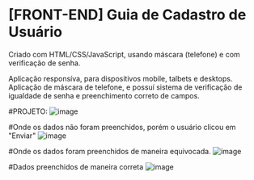 # [FRONT-END] Guia de Cadastro de Usuário 

Criado com HTML/CSS/JavaScript, usando máscara (telefone) e com verificação de senha. 

Aplicação responsíva, para dispositivos mobile, talbets e desktops. Aplicação de máscara de telefone, e possuí sistema de verificação de igualdade de senha e preenchimento correto de campos. 


#PROJETO:
![image](https://user-images.githubusercontent.com/107516003/193626123-e897e846-8e23-4bf2-a670-012797432ba1.png)









#Onde os dados não foram preenchidos, porém o usuário clicou em "Enviar"
![image](https://user-images.githubusercontent.com/107516003/193626262-d290ce0a-6766-4285-90c3-7cadda0e6466.png)



#Onde os dados foram preenchidos de maneira equivocada. 
![image](https://user-images.githubusercontent.com/107516003/193626438-7215dc9b-958e-46f7-8d4f-c152f6a8ed0a.png)


#Dados preenchidos de maneira correta
![image](https://user-images.githubusercontent.com/107516003/193626572-e3eb96c3-4910-496c-ae49-4feb8a0f5601.png)

